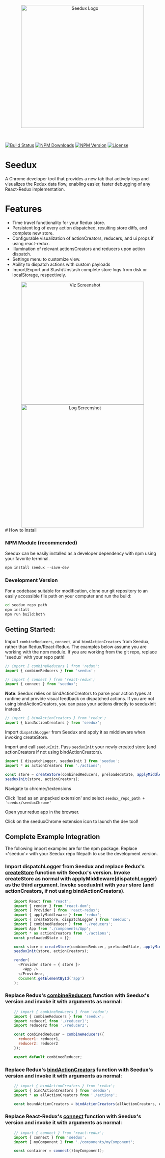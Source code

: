 <div align='center'>
  <img src='http://www.seedux.net/duck' width="400px" alt='Seedux Logo'>
</div>
<br>
<br>

[![Build Status](https://travis-ci.org/reduxify/seedux.svg?branch=master)](https://travis-ci.org/reduxify/seedux)
[![NPM Downloads](https://img.shields.io/npm/dm/seedux.svg)](https://www.npmjs.com/package/seedux)
[![NPM Version](https://img.shields.io/npm/v/seedux.svg)](https://www.npmjs.com/package/seedux)
[![License](https://img.shields.io/npm/l/seedux.svg)](https://www.npmjs.com/package/seedux)

# Seedux
A Chrome developer tool that provides a new tab that actively logs and visualizes the Redux data flow, enabling easier, faster debugging of any React-Redux implementation.

# Features
- Time travel functionality for your Redux store.
- Persistent log of every action dispatched, resulting store diffs, and complete new store.
- Configurable visualization of actionCreators, reducers, and ui props if using react-redux.
- Illumination of relevant actionsCreators and reducers upon action dispatch.
- Settings menu to customize view.
- Ability to dispatch actions with custom payloads
- Import/Export and Stash/Unstash complete store logs from disk or localStorage, respectively.

<div align='center'>
  <img src='http://www.seedux.net/screen1' width="400px" style="display:inline" alt='Viz Screenshot'>
  <img src='http://www.seedux.net/screen2' width="400px" style="display:inline" alt='Log Screenshot'>
</div>
# How to Install

### NPM Module (recommended)

Seedux can be easily installed as a developer dependency with npm using your favorite terminal.

```javascript
npm install seedux --save-dev
```

### Development Version

For a codebase suitable for modification, clone our git repository to an easily accessible file path on your computer and run the build:

```bash
cd seedux_repo_path
npm install
npm run build:both
```

## Getting Started:

Import `combineReducers`, `connect`, and `bindActionCreators` from Seedux, rather than Redux/React-Redux. The examples below assume you are working with the npm module. If you are working from the git repo, replace 'seedux' with your repo path!

```javascript
// import { combineReducers } from 'redux';
import { combineReducers } from 'seedux';
```

```javascript
// import { connect } from 'react-redux';
import { connect } from 'seedux';
```

__Note__: Seedux relies on bindActionCreators to parse your action types at runtime and provide visual feedback on dispatched actions.  If you are not using bindActionCreators, you can pass your actions directly to seeduxInit instead.

```javascript
// import { bindActionCreators } from 'redux';
import { bindActionCreators } from 'seedux';
```

Import `dispatchLogger` from Seedux and apply it as middleware when invoking createStore.

Import and call `seeduxInit`. Pass `seeduxInit` your newly created store (and actionCreators if not using bindActionCreators).

```javascript
import { dispatchLogger, seeduxInit } from 'seedux';
import * as actionCreators from './actions';

const store = createStore(combinedReducers, preloadedState, applyMiddleware(dispatchLogger));
seeduxInit(store, actionCreators);
```

Navigate to chrome://extensions

Click 'load as an unpacked extension' and select ```seedux_repo_path + 'seedux/seeduxChrome'```

Open your redux app in the browser.

Click on the seeduxChrome extension icon to launch the dev tool!

## Complete Example Integration

The following import examples are for the npm package. Replace <'seedux'> with your Seedux repo filepath to use the development version.

### Import dispatchLogger from Seedux and replace Redux's <a href='http://redux.js.org/docs/api/createStore.html'>createStore</a> function with Seedux's version. Invoke createStore as normal with applyMiddleware(dispatchLogger) as the third argument. Invoke seeduxInit with your store (and actionCreators, if not using bindActionCreators).

```javascript
    import React from 'react';
    import { render } from 'react-dom';
    import { Provider } from 'react-redux';
    import { applyMiddleware } from 'redux';
    import { createStore, dispatchLogger } from 'seedux';
    import { combinedReducer } from './reducers';
    import App from './components/App';
    import * as actionCreators from './actions';
    const preloadedState = {};

    const store = createStore(combinedReducer, preloadedState, applyMiddleware(dispatchLogger));
    seeduxInit(store, actionCreators);

    render(
      <Provider store = { store }>
        <App />
      </Provider>,
      document.getElementById('app')
    );
```
### Replace Redux's <a href='http://redux.js.org/docs/api/combineReducers.html'>combineReducers</a> function with Seedux's version and invoke it with arguments as normal:

```javascript
    // import { combineReducers } from 'redux';
    import { combineReducers } from 'seedux';
    import reducer1 from './reducer1';
    import reducer2 from './reducer2';

    const combinedReducer = combineReducers({
      reducer1: reducer1,
      reducer2: reducer2
    });

    export default combinedReducer;
```

### Replace Redux's <a href='http://redux.js.org/docs/api/bindActionCreators.html'>bindActionCreators</a> function with Seedux's version and invoke it with arguments as normal:

```javascript
    // import { bindActionCreators } from 'redux';
    import { bindActionCreators } from 'seedux';
    import * as allActionCreators from './actions';

    const boundActionCreators = bindActionCreators(allActionCreators, dispatch);
```

### Replace React-Redux's <a href='https://github.com/reactjs/react-redux/blob/master/docs/api.md#connectmapstatetoprops-mapdispatchtoprops-mergeprops-options'>connect</a> function with Seedux's version and invoke it with arguments as normal:

```javascript
    // import { connect } from 'react-redux';
    import { connect } from 'seedux';
    import { myComponent } from './components/myComponent';

    const container = connect()(myComponent);
```
